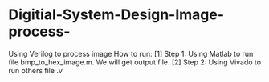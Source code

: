 # Digitial-System-Design-Image-process-
Using Verilog to process image
How to run:
[1] Step 1: Using Matlab to run file bmp_to_hex_image.m. We will get output file.
[2] Step 2: Using Vivado to run others file .v 
